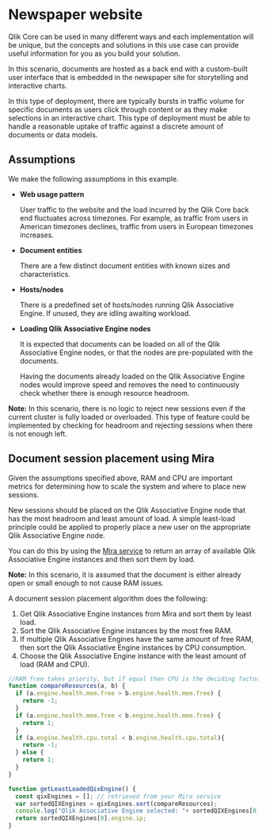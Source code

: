 # Newspaper website

Qlik Core can be used in many different ways and each implementation will be unique,
but the concepts and solutions in this use case
can provide useful information for you as you build your solution.

In this scenario, documents are hosted as a back end with a custom-built user interface
that is embedded in the newspaper site for storytelling and interactive charts.

In this type of deployment, there are typically bursts in traffic volume for specific documents
as users click through content or as they make selections in an interactive chart.
This type of deployment must be able to handle a reasonable uptake of traffic
against a discrete amount of documents or data models.

## Assumptions

We make the following assumptions in this example.

- __Web usage pattern__

    User traffic to the website
    and the load incurred by the Qlik Core back end fluctuates across timezones.
    For example, as traffic from users in American timezones declines,
    traffic from users in European timezones increases.

- __Document entities__

    There are a few distinct document entities with known sizes and characteristics.

- __Hosts/nodes__

    There is a predefined set of hosts/nodes running Qlik Associative Engine.
    If unused, they are idling awaiting workload.

- __Loading Qlik Associative Engine nodes__

    It is expected that documents can be loaded on all of the Qlik Associative Engine nodes,
    or that the nodes are pre-populated with the documents.

    Having the documents already loaded on the Qlik Associative Engine nodes
    would improve speed and removes the need to continuously check whether there is enough resource
    headroom.

**Note:** In this scenario, there is no logic to reject new sessions
even if the current cluster is fully loaded or overloaded. This type of feature could be
implemented by checking for headroom and rejecting sessions when there is not enough left.

## Document session placement using Mira

Given the assumptions specified above,
RAM and CPU are important metrics for
determining how to scale the system and where to place new sessions.

New sessions should be placed on the Qlik Associative Engine node that has the most headroom and least amount of load.
A simple least-load principle could be applied to
properly place a new user on the appropriate Qlik Associative Engine node.

You can do this by using the [Mira service](../../services/mira.md) to return an array
of available Qlik Associative Engine instances and then sort them by load.

**Note:** In this scenario, it is assumed that the document is either already open or small
enough to not cause RAM issues.

A document session placement algorithm does the following:

1. Get Qlik Associative Engine instances from Mira and sort them by least load.
1. Sort the Qlik Associative Engine instances by the most free RAM.
1. If multiple Qlik Associative Engines have the same amount of free RAM,
    then sort the Qlik Associative Engine instances by CPU consumption.
1. Choose the Qlik Associative Engine instance with the least amount of load (RAM and CPU).

```javascript
//RAM free takes priority, but if equal then CPU is the deciding factor
function compareResources(a, b) {
  if (a.engine.health.mem.free > b.engine.health.mem.free) {
    return -1;
  }
  if (a.engine.health.mem.free < b.engine.health.mem.free) {
    return 1;
  }
  if (a.engine.health.cpu.total < b.engine.health.cpu.total){
    return -1;
  } else {
    return 1;
  }
}

function getLeastLoadedQixEngine() {
  const qixEngines = []; // retrieved from your Mira service
  var sortedQIXEngines = qixEngines.sort(compareResources);
  console.log("Qlik Associative Engine selected: "+ sortedQIXEngines[0].engine.ip);
  return sortedQIXEngines[0].engine.ip;
}
```
